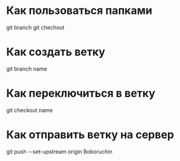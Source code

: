 # **Как пользоваться папками**
git branch 
git chechout

# **Как создать ветку**
git branch name

# **Как переключиться в ветку**
git checkout name

# **Как отправить ветку на сервер**
git push --set-upstream origin Boboruchin